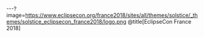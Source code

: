 ---?image=https://www.eclipsecon.org/france2018/sites/all/themes/solstice/_themes/solstice_eclipsecon_france2018/logo.png
@title[EclipseCon France 2018]